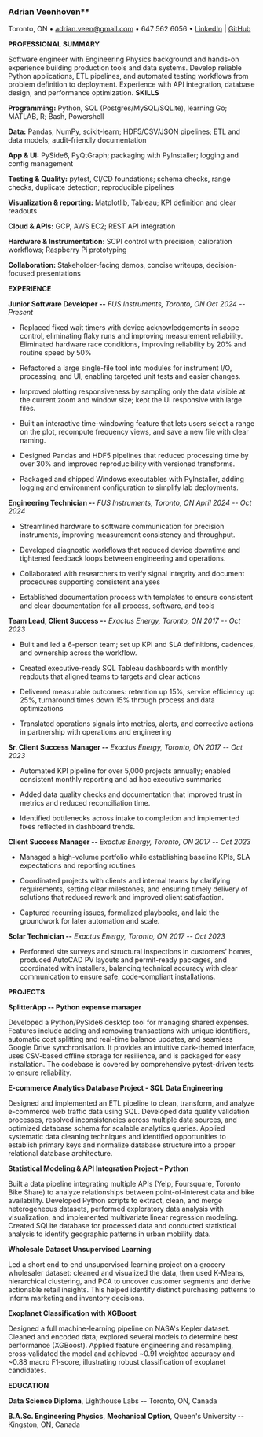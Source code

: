 ### Adrian Veenhoven**

Toronto, ON • adrian.veen@gmail.com • 647 562 6056 • [LinkedIn](https://www.linkedin.com/in/a-veenhoven/) | [GitHub](https://github.com/adrianveen)

**PROFESSIONAL SUMMARY**

Software engineer with Engineering Physics background and hands-on experience building production tools and data systems. Develop reliable Python applications, ETL pipelines, and automated testing workflows from problem definition to deployment. Experience with API integration, database design, and performance optimization. 
**SKILLS**

**Programming:** Python, SQL (Postgres/MySQL/SQLite), learning Go; MATLAB, R; Bash, Powershell

**Data:** Pandas, NumPy, scikit-learn; HDF5/CSV/JSON pipelines; ETL and data models; audit-friendly documentation

**App & UI:** PySide6, PyQtGraph; packaging with PyInstaller; logging and config management

**Testing & Quality:** pytest, CI/CD foundations; schema checks, range checks, duplicate detection; reproducible pipelines

**Visualization & reporting:** Matplotlib, Tableau; KPI definition and clear readouts

**Cloud & APIs:** GCP, AWS EC2; REST API integration

**Hardware & Instrumentation:** SCPI control with precision; calibration workflows; Raspberry Pi prototyping

**Collaboration:** Stakeholder-facing demos, concise writeups, decision-focused presentations

**EXPERIENCE**

**Junior Software Developer --** *FUS Instruments, Toronto, ON Oct 2024 -- Present*

- Replaced fixed wait timers with device acknowledgements in scope control, eliminating flaky runs and improving measurement reliability. Eliminated hardware race conditions, improving reliability by 20% and routine speed by 50%

- Refactored a large single-file tool into modules for instrument I/O, processing, and UI, enabling targeted unit tests and easier changes.

- Improved plotting responsiveness by sampling only the data visible at the current zoom and window size; kept the UI responsive with large files.

- Built an interactive time-windowing feature that lets users select a range on the plot, recompute frequency views, and save a new file with clear naming.

- Designed Pandas and HDF5 pipelines that reduced processing time by over 30% and improved reproducibility with versioned transforms.

- Packaged and shipped Windows executables with PyInstaller, adding logging and environment configuration to simplify lab deployments.

**Engineering Technician --** *FUS Instruments, Toronto, ON April 2024 -- Oct 2024*

- Streamlined hardware to software communication for precision instruments, improving measurement consistency and throughput.

- Developed diagnostic workflows that reduced device downtime and tightened feedback loops between engineering and operations.

- Collaborated with researchers to verify signal integrity and document procedures supporting consistent analyses

- Established documentation process with templates to ensure consistent and clear documentation for all process, software, and tools

**Team Lead, Client Success --** *Exactus Energy, Toronto, ON 2017 -- Oct 2023*

- Built and led a 6-person team; set up KPI and SLA definitions, cadences, and ownership across the workflow.

- Created executive-ready SQL Tableau dashboards with monthly readouts that aligned teams to targets and clear actions

- Delivered measurable outcomes: retention up 15%, service efficiency up 25%, turnaround times down 15% through process and data optimizations

- Translated operations signals into metrics, alerts, and corrective actions in partnership with operations and engineering

**Sr. Client Success Manager --** *Exactus Energy, Toronto, ON 2017 -- Oct 2023*

- Automated KPI pipeline for over 5,000 projects annually; enabled consistent monthly reporting and ad hoc executive summaries

- Added data quality checks and documentation that improved trust in metrics and reduced reconciliation time.

- Identified bottlenecks across intake to completion and implemented fixes reflected in dashboard trends.

**Client Success Manager --** *Exactus Energy, Toronto, ON 2017 -- Oct 2023*

- Managed a high-volume portfolio while establishing baseline KPIs, SLA expectations and reporting routines

- Coordinated projects with clients and internal teams by clarifying requirements, setting clear milestones, and ensuring timely delivery of solutions that reduced rework and improved client satisfaction.

- Captured recurring issues, formalized playbooks, and laid the groundwork for later automation and scale.

**Solar Technician --** *Exactus Energy, Toronto, ON 2017 -- Oct 2023*

- Performed site surveys and structural inspections in customers' homes, produced AutoCAD PV layouts and permit-ready packages, and coordinated with installers, balancing technical accuracy with clear communication to ensure safe, code-compliant installations.

**PROJECTS**

**SplitterApp -- Python expense manager**

Developed a Python/PySide6 desktop tool for managing shared expenses. Features include adding and removing transactions with unique identifiers, automatic cost splitting and real-time balance updates, and seamless Google Drive synchronisation. It provides an intuitive dark-themed interface, uses CSV-based offline storage for resilience, and is packaged for easy installation. The codebase is covered by comprehensive pytest-driven tests to ensure reliability.

**E-commerce Analytics Database Project - SQL Data Engineering**

Designed and implemented an ETL pipeline to clean, transform, and analyze e-commerce web traffic data using SQL. Developed data quality validation processes, resolved inconsistencies across multiple data sources, and optimized database schema for scalable analytics queries. Applied systematic data cleaning techniques and identified opportunities to establish primary keys and normalize database structure into a proper relational database architecture.

**Statistical Modeling & API Integration Project - Python**

Built a data pipeline integrating multiple APIs (Yelp, Foursquare, Toronto Bike Share) to analyze relationships between point-of-interest data and bike availability. Developed Python scripts to extract, clean, and merge heterogeneous datasets, performed exploratory data analysis with visualization, and implemented multivariate linear regression modeling. Created SQLite database for processed data and conducted statistical analysis to identify geographic patterns in urban mobility data.

**Wholesale Dataset Unsupervised Learning**

Led a short end‑to‑end unsupervised‑learning project on a grocery wholesaler dataset: cleaned and visualized the data, then used K‑Means, hierarchical clustering, and PCA to uncover customer segments and derive actionable retail insights. This helped identify distinct purchasing patterns to inform marketing and inventory decisions.

**Exoplanet Classification with XGBoost**

Designed a full machine-learning pipeline on NASA's Kepler dataset. Cleaned and encoded data; explored several models to determine best performance (XGBoost). Applied feature engineering and resampling, cross‑validated the model and achieved ~0.91 weighted accuracy and ~0.88 macro F1‑score, illustrating robust classification of exoplanet candidates.

**EDUCATION**

**Data Science Diploma**, Lighthouse Labs -- Toronto, ON, Canada

**B.A.Sc. Engineering Physics**, **Mechanical Option**, Queen's University -- Kingston, ON, Canada
```
